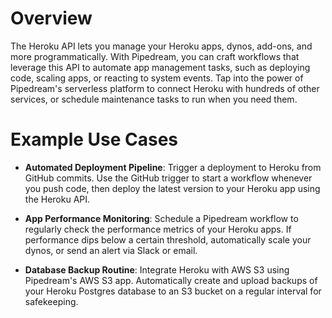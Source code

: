 # Overview

The Heroku API lets you manage your Heroku apps, dynos, add-ons, and more programmatically. With Pipedream, you can craft workflows that leverage this API to automate app management tasks, such as deploying code, scaling apps, or reacting to system events. Tap into the power of Pipedream's serverless platform to connect Heroku with hundreds of other services, or schedule maintenance tasks to run when you need them.

# Example Use Cases

- **Automated Deployment Pipeline**: Trigger a deployment to Heroku from GitHub commits. Use the GitHub trigger to start a workflow whenever you push code, then deploy the latest version to your Heroku app using the Heroku API.

- **App Performance Monitoring**: Schedule a Pipedream workflow to regularly check the performance metrics of your Heroku apps. If performance dips below a certain threshold, automatically scale your dynos, or send an alert via Slack or email.

- **Database Backup Routine**: Integrate Heroku with AWS S3 using Pipedream's AWS S3 app. Automatically create and upload backups of your Heroku Postgres database to an S3 bucket on a regular interval for safekeeping.
